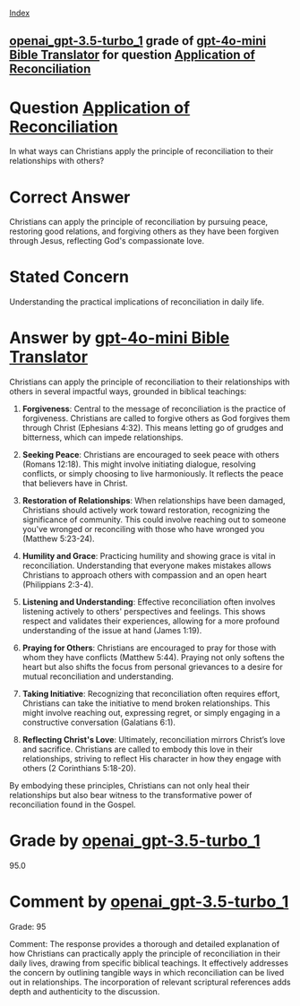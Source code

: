 
[Index](../../../../index.md)
## [openai_gpt-3.5-turbo_1](../../../grading_models/openai_gpt-3.5-turbo_1.md) grade of [gpt-4o-mini Bible Translator](../../../answering_models/gpt-4o-mini_Bible_Translator.md) for question [Application of Reconciliation](../../../questions/Application_of_Reconciliation.md)

# Question [Application of Reconciliation](../../../questions/Application_of_Reconciliation.md)
In what ways can Christians apply the principle of reconciliation to their relationships with others?

# Correct Answer
Christians can apply the principle of reconciliation by pursuing peace, restoring good relations, and forgiving others as they have been forgiven through Jesus, reflecting God's compassionate love.

# Stated Concern
Understanding the practical implications of reconciliation in daily life.

# Answer by [gpt-4o-mini Bible Translator](../../../answering_models/gpt-4o-mini_Bible_Translator.md)
Christians can apply the principle of reconciliation to their relationships with others in several impactful ways, grounded in biblical teachings:

1. **Forgiveness**: Central to the message of reconciliation is the practice of forgiveness. Christians are called to forgive others as God forgives them through Christ (Ephesians 4:32). This means letting go of grudges and bitterness, which can impede relationships.

2. **Seeking Peace**: Christians are encouraged to seek peace with others (Romans 12:18). This might involve initiating dialogue, resolving conflicts, or simply choosing to live harmoniously. It reflects the peace that believers have in Christ.

3. **Restoration of Relationships**: When relationships have been damaged, Christians should actively work toward restoration, recognizing the significance of community. This could involve reaching out to someone you've wronged or reconciling with those who have wronged you (Matthew 5:23-24).

4. **Humility and Grace**: Practicing humility and showing grace is vital in reconciliation. Understanding that everyone makes mistakes allows Christians to approach others with compassion and an open heart (Philippians 2:3-4).

5. **Listening and Understanding**: Effective reconciliation often involves listening actively to others' perspectives and feelings. This shows respect and validates their experiences, allowing for a more profound understanding of the issue at hand (James 1:19).

6. **Praying for Others**: Christians are encouraged to pray for those with whom they have conflicts (Matthew 5:44). Praying not only softens the heart but also shifts the focus from personal grievances to a desire for mutual reconciliation and understanding.

7. **Taking Initiative**: Recognizing that reconciliation often requires effort, Christians can take the initiative to mend broken relationships. This might involve reaching out, expressing regret, or simply engaging in a constructive conversation (Galatians 6:1).

8. **Reflecting Christ's Love**: Ultimately, reconciliation mirrors Christ’s love and sacrifice. Christians are called to embody this love in their relationships, striving to reflect His character in how they engage with others (2 Corinthians 5:18-20).

By embodying these principles, Christians can not only heal their relationships but also bear witness to the transformative power of reconciliation found in the Gospel.

# Grade by [openai_gpt-3.5-turbo_1](../../../grading_models/openai_gpt-3.5-turbo_1.md)
95.0

# Comment by [openai_gpt-3.5-turbo_1](../../../grading_models/openai_gpt-3.5-turbo_1.md)
Grade: 95

Comment: The response provides a thorough and detailed explanation of how Christians can practically apply the principle of reconciliation in their daily lives, drawing from specific biblical teachings. It effectively addresses the concern by outlining tangible ways in which reconciliation can be lived out in relationships. The incorporation of relevant scriptural references adds depth and authenticity to the discussion.
